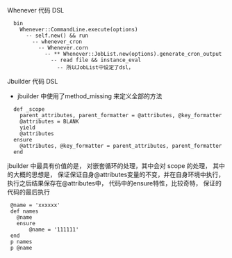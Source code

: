 Whenever 代码 DSL
```
  bin
    Whenever::CommandLine.execute(options)
      -- self.new() && run
        -- whenever_cron
          -- Whenever.corn
            -- ** Whenever::JobList.new(options).generate_cron_output
              -- read file && instance_eval
                -- 所以JobList中设定了dsl，
```

Jbuilder 代码 DSL

* jbuilder 中使用了method_missing 来定义全部的方法

```
  def _scope
    parent_attributes, parent_formatter = @attributes, @key_formatter
    @attributes = BLANK
    yield
    @attributes
  ensure
    @attributes, @key_formatter = parent_attributes, parent_formatter
  end

```

 jbuilder 中最具有价值的是， 对嵌套循环的处理，其中会对 scope 的处理， 其中的大概的思想是， 保证保证自身@attributes变量的不变，并在自身环境中执行， 执行之后结果保存在@attributes中， 代码中的ensure特性，比较奇特， 保证的代码的最后执行

 ```
  @name = 'xxxxxx'
  def names
  	@name
  	ensure
  		@name = '111111'
  end
  p names
  p @name
 ```
